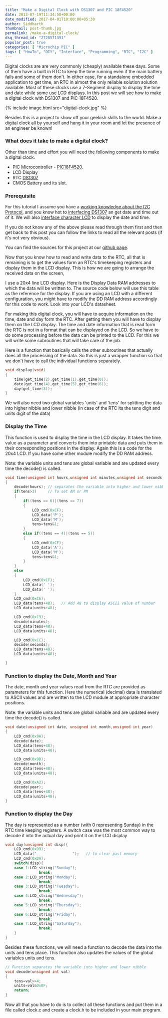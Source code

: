 ```yaml
---
title: "Make a Digital Clock with DS1307 and PIC 18F4520"
date: 2013-07-19T11:34:58+00:00
date_modified: 2017-04-01T10:00:00+05:30
author: Siddharth
thumbnail: post-thumb.jpg
permalink: /make-a-digital-clock/
dsq_thread_id: "2728571391"
popular_post: true
categories: [ "Microchip PIC" ]
tags: [ "HowTo", "DIY", "Interface", "Programming", "RTC", "I2C" ]
---
```


Digital clocks are are very commonly (cheaply) available these days. Some of them have a built in RTC to keep the time running even if the main battery fails and some of them don't. In either case, for a standalone embedded application to get time, an RTC in almost the only reliable solution solution available. Most of these clocks use a 7-Segment display to display the time and date while some use LCD displays. In this post we will see how to make a digital clock with DS1307 and PIC 18F4520.

{% include image.html src="digital-clock.jpg" %}

Besides this is a project to show off your geekish skills to the world. Make a digital clock all by yourself and hang it in your room and let the presence of an engineer be known!

### What does it take to make a digital clock?

Other than time and effort you will need the following components to make a digital clock.

  * PIC Microcontroller - [PIC18F4520](http://ww1.microchip.com/downloads/en/DeviceDoc/39631b.pdf).
  * LCD Display
  * RTC [DS1307](http://datasheets.maximintegrated.com/en/ds/DS1307.pdf)
  * CMOS Battery and its slot.

### Prerequisite

For this tutorial I assume you have a [working knowledge about the I2C Protocol](/two-wire-interface-i2c-protocol-in-a-nut-shell/), and you know hot to [interfacing DS1307](/interfacing-rtc-with-microcontroller/) an get date and time out of it. We will also [interface character LCD](/interfacing-lcd-module-basics/) to display the date and time.

If you do not know any of the above please read through them first and then get back to this post you can follow the links to read all the relevant posts (if it's not very obvious).

You can find the sources for this project at our [github page](https://github.com/EmbedJournal/Digital-Clock).

Now that you know how to read and write data to the RTC, all that is remaining is to get the values form an RTC's timekeeping registers and display them in the LCD display. This is how we are going to arrange the received data on the screen,

I use a 20x4 line LCD display. Here is the Display Data RAM addresses to which the data will be written to. The source code below will use this table as the reference for the display. If you are using an LCD with a different configuration, you might have to modify the DD RAM address accordingly for this code to work. Look into your LCD's datasheet.

For making this digital clock, you will have to acquire information on the time, date and day form the RTC. After getting them you will have to display them on the LCD display. The time and date information that is read form the RTC is not in a format that can be displayed on the LCD. So we have to do some processing before the data can be printed to the LCD. For this we will write some subroutines that will take care of the job.

Here is a function that basically calls the other subroutines that actually does all the processing of the data. So this is just a wrapper function so that we don't have to call the individual functions separately.

``` c
void display(void)
{
    time(get_time(2),get_time(1),get_time(0));
    date(get_time(4),get_time(5),get_time(6));
    day(get_time(3));
}
```

We will also need two global variables 'units' and 'tens' for splitting the data into higher nibble and lower nibble (in case of the RTC its the tens digit and units digit of the data)

### Display the Time

This function is used to display the time in the LCD display. It takes the time value as a parameter and converts them into printable data and puts them in their corresponding positions in the display. Again this is a code for the 20x4 LCD. If you have some other module modify the DD RAM address.

Note: the variable units and tens are global variable and are updated every time the decode() is called.

``` c
void time(unsigned int hours,unsigned int minutes,unsigned int seconds)
{
    decode(hours); // separates the variable into higher and lower nibble
    if(tens>3)     // To set AM or PM
    {
        if((tens == 6)|(tens == 7))
        {
            LCD_cmd(0xCF);
            LCD_data('P');
            LCD_data('M');
            tens=tens&1;
        }
        else if((tens == 4)|(tens == 5))
        {
            LCD_cmd(0xCF);
            LCD_data('A');
            LCD_data('M');
            tens=tens&1;
        }
    }
    else
    {
        LCD_cmd(0xCF);
        LCD_data(' ');
        LCD_data(' ');
    }
    LCD_cmd(0xC6);
    LCD_data(tens+48);   // Add 48 to display ASCII value of number
    LCD_data(units+48);

    LCD_cmd(0xC9);
    decode(minutes);
    LCD_data(tens+48);
    LCD_data(units+48);

    LCD_cmd(0xCC);
    decode(seconds);
    LCD_data(tens+48);
    LCD_data(units+48);

}
```

### Function to display the Date, Month and Year

The date, month and year values read from the RTC are provided as parameters for this function. Here the numerical (decimal) data is translated to ASCII values and are written to the LCD module at appropriate character positions.

Note: the variable units and tens are global variable and are updated every time the decode() is called.

``` c
void date(unsigned int date, unsigned int month,unsigned int year)
{
    LCD_cmd(0x9A);
    decode(date);
    LCD_data(tens+48);
    LCD_data(units+48);

    LCD_cmd(0x9D);
    decode(month);
    LCD_data(tens+48);
    LCD_data(units+48);

    LCD_cmd(0xA2);
    decode(year);
    LCD_data(tens+48);
    LCD_data(units+48);
}
```

### Function to display the Day

The day is represented as a number (with 0 representing Sunday) in the RTC time keeping registers. A switch case was the most common way to decode it into the actual day and print it on the LCD display

``` c
void day(unsigned int disp){
    LCD_cmd(0xD9);
    LCD_data("                ");   // to clear past memory
    LCD_cmd(0xDA);
    switch(disp){
	case 1:LCD_string("Sunday");
               break;
	case 2:LCD_string("Monday");
               break;
	case 3:LCD_string("Tuesday");
               break;
	case 4:LCD_string("Wednesday");
               break;
	case 5:LCD_string("Thursday");
               break;
	case 6:LCD_string("Friday");
               break;
	case 7:LCD_string("Saturday");
               break;
    }
}
```

Besides these functions, we will need a function to decode the data into the units and tens place. This function also updates the values of the global variables units and tens.

``` c
// Function separates the variable into higher and lower nibble
void decode(unsigned int val)
{
    tens=val>>4;
    units=val&0x0F;
    return;
}
```

Now all that you have to do is to collect all these functions and put them in a file called clock.c and create a clock.h to be included in your main program.
